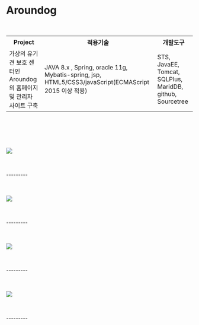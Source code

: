 # Aroundog
<br>
<table>
  <tr>
    <th>Project</th>
    <th>적용기술</th>
    <th>개발도구</th>
  </tr>
  <tr>
    <td>가상의 유기견 보호 센터인 Aroundog의 홈페이지 및 관리자 사이트 구축</td>
    <td>JAVA 8.x , Spring, oracle 11g, Mybatis-spring, jsp, HTML5/CSS3/javaScript(ECMAScript 2015 이상 적용)</td>
    <td>STS, JavaEE, Tomcat, SQLPlus, MaridDB, github, Sourcetree</td>
  </tr>
</table>  
<br><br><br><br>


<img src="https://postfiles.pstatic.net/MjAxOTA1MjFfNDYg/MDAxNTU4NDQ0ODkzNTM4.7cFc_EADveO5ydlLqaZjR7VNNTAiSdfR3K6zzpazyCEg.0xsSN-wU7QPkobADsGiflDTqk0wPXPI9NI1_dXHMNIkg.PNG.skykim010/4-1.png?type=w773"> <br><br><br>

---------<br><br><br>

<img src="https://postfiles.pstatic.net/MjAxOTA1MjFfNCAg/MDAxNTU4NDQ0ODkzNzQx.fqvzD9BlaI8kZg2Iqej4Da4anuszO-nUty-Y5cwlxZIg.ecnmrunNjnYpO5xNUbITwtltl5cGMELoU7gefjdWN04g.PNG.skykim010/4-2.png?type=w773"> <br><br><br>

---------<br><br><br>

<img src="https://postfiles.pstatic.net/MjAxOTA1MjFfMjYw/MDAxNTU4NDQ0ODkzNzg5.o5b69XYh0CvarJBmiL8VRLV45QzT50biYWRREM5xNEIg.3640QTR0Kplxo6I0enbuyGzII_OcK6kS7l6t6Q9_Q_Qg.PNG.skykim010/4-3.png?type=w773"> <br><br><br>

---------<br><br><br>

<img src="https://postfiles.pstatic.net/MjAxOTA1MjFfNjAg/MDAxNTU4NDQ0ODkzNjg2.f2W_YV7zCV6GF-tIJRqUHg9q6DE6pj2WoakPqTOuSewg.G1SQvuokVj3Wc_ViVV4cQNgE_XsyOHUHz9bSAvb_qPwg.PNG.skykim010/4-4.png?type=w773"> <br><br><br>

---------<br><br><br>
